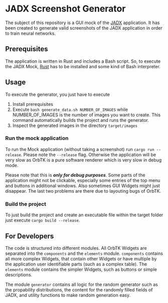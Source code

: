 # JADX Screenshot Generator 

The subject of this repository is a GUI mock of the [JADX](https://github.com/skylot/jadx) application.
It has been created to generate valid screenshots of the JADX application in order to train neural networks.

## Prerequisites

The application is written in Rust and includes a Bash script.
So, to execute the JADX Mock, [Rust](https://www.rust-lang.org/tools/install) has to be installed and some kind of Bash interpreter.

## Usage

To execute the generator, you just have to execute
1. Install prerequisites
2. Execute `bash generate_data.sh NUMBER_OF_IMAGES` while NUMBER_OF_IMAGES is the number of images you want to create. This command automatically builds the project and runs the generator.
3. Inspect the generated images in the directory `target/images`

### Run the mock application
To run the Mock application (without taking a screenshot) run `cargo run --release`. Please note the `--release` flag. Otherwise the application will be very slow as OrbTK is a pure software renderer which is very slow in debug mode. 

Please note that this is ***only for debug purposes***. Some parts of the application might not be clickable, especially some entries of the top menu and buttons in additional windows. Also sometimes GUI Widgets might just disappear. The last two problems are there due to layouting bugs of OrbTK.

### Build the project
To just build the project and create an executable file within the target folder just execute `cargo build --release`.

## For Developers
The code is structured into different modules. All OrbTK Widgets are separated into the `components` and the `elements` module. `components` contains all more 
complex Widgets, that contain other Widgets or have multiple by the application user identifiable parts (such as a complex table). The `elements` module contains the simpler Widgets, 
such as buttons or simple descriptions.

The module `generator` contains all logic for the random generator such as the propability distributions, the content for the randomly filled fields of JADX, and utility functions
to make random generation easy.
